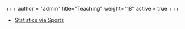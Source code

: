 +++
author = "admin"
title="Teaching"
weight="18"
active = true
+++

* [Statistics via Sports](/lab/lab_2024/) 

<!---
* [Statistics via Sports](/lab/) 
--->



